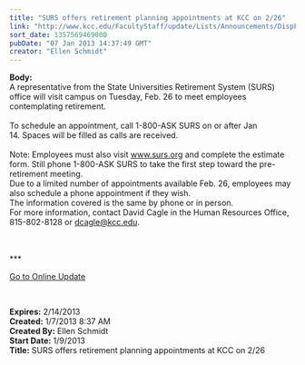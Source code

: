 ```yaml
---
title: "SURS offers retirement planning appointments at KCC on 2/26"
link: "http://www.kcc.edu/FacultyStaff/update/Lists/Announcements/DispForm.aspx?ID=943"
sort_date: 1357569469000
pubDate: "07 Jan 2013 14:37:49 GMT"
creator: "Ellen Schmidt"
---
```


<div><b>Body:</b> <div class="ExternalClass32B441AAD5734BA4A70E2674CC3407F0">
<div>A representative from the State Universities Retirement System (SURS) office will visit campus on Tuesday, Feb. 26 to meet employees contemplating retirement.  </div>
<div> </div>
<div>To schedule an appointment, call 1-800-ASK SURS on or after Jan 14. Spaces will be filled as calls are received. </div>
<div> </div>
<div>Note: Employees must also visit <a href="http://www.surs.org/">www.surs.org</a> and complete the estimate form. Still phone 1-800-ASK SURS to take the first step toward the pre-retirement meeting.<br /></div>
<div>Due to a limited number of appointments available Feb. 26, employees may also schedule a phone appointment if they wish.<br /></div>
<div>The information covered is the same by phone or in person.<br /></div>
<div>For more information, contact David Cagle in the Human Resources Office, 815-802-8128 or <a href="mailto:dcagle@kcc.edu">dcagle@kcc.edu</a>.<br /></div>
<div> </div>
<div>
<div>
<div>
<div>
<div>
<div>
<div> </div>
<div>
<p>***</p>
<p><a href="/FacultyStaff/update/Pages/dailyupdate.aspx">Go to Online Update</a></p>
<p> </p></div></div></div></div></div></div></div></div></div>
<div><b>Expires:</b> 2/14/2013</div>
<div><b>Created:</b> 1/7/2013 8:37 AM</div>
<div><b>Created By:</b> Ellen Schmidt</div>
<div><b>Start Date:</b> 1/9/2013</div>
<div><b>Title:</b> SURS offers retirement planning appointments at KCC on 2/26</div>
